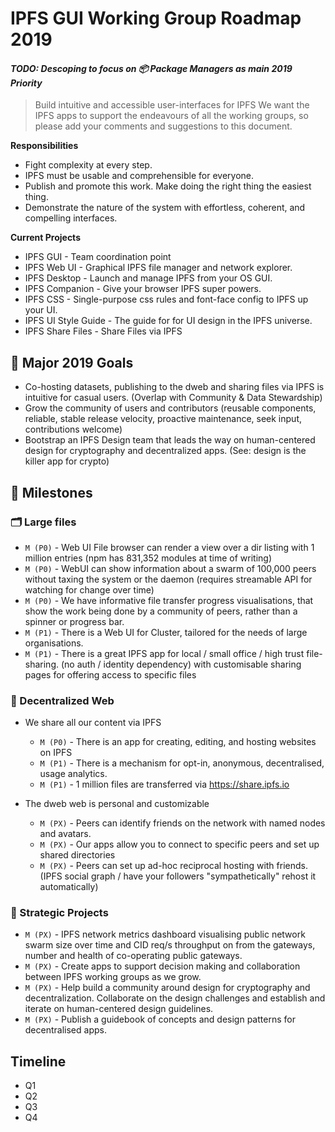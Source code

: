 # IPFS GUI Working Group Roadmap 2019

#### _TODO: Descoping to focus on 📦 Package Managers as main 2019 Priority_

> Build intuitive and accessible user-interfaces for IPFS
> We want the IPFS apps to support the endeavours of all the working groups, so please add your comments and suggestions to this document.

**Responsibilities**
- Fight complexity at every step.
- IPFS must be usable and comprehensible for everyone.
- Publish and promote this work. Make doing the right thing the easiest thing.
- Demonstrate the nature of the system with effortless, coherent, and compelling interfaces.


**Current Projects**
- IPFS GUI - Team coordination point
- IPFS Web UI - Graphical IPFS file manager and network explorer.
- IPFS Desktop - Launch and manage IPFS from your OS GUI.
- IPFS Companion - Give your browser IPFS super powers.
- IPFS CSS - Single-purpose css rules and font-face config to IPFS up your UI.
- IPFS UI Style Guide  - The guide for for UI design in the IPFS universe. 
- IPFS Share Files - Share Files via IPFS
 
## 🚀 Major 2019 Goals
- Co-hosting datasets, publishing to the dweb and sharing files via IPFS is intuitive for casual users.  (Overlap with Community & Data Stewardship)
- Grow the community of users and contributors (reusable components, reliable, stable release velocity, proactive maintenance, seek input, contributions welcome)
- Bootstrap an IPFS Design team that leads the way on human-centered design for cryptography and decentralized apps. (See: design is the killer app for crypto)

## 💎 Milestones

### 🗂 Large files 

- `M (P0)` - Web UI File browser can render a view over a dir listing with 1 million entries (npm has 831,352 modules at time of writing)
- `M (P0)` - WebUI can show information about a swarm of 100,000 peers without taxing the system or the daemon (requires streamable API for watching for change over time)
- `M (P0)` - We have informative file transfer progress visualisations, that show the work being done by a community of peers, rather than a spinner or progress bar.
- `M (P1)` - There is a Web UI for Cluster, tailored for the needs of large organisations.
- `M (P1)` - There is a great IPFS app for local / small office / high trust file-sharing. (no auth / identity dependency) with customisable sharing pages for offering access to specific files

### 🔄 Decentralized Web

- We share all our content via IPFS
  - `M (P0)` - There is an app for creating, editing, and hosting websites on IPFS
  - `M (P1)` - There is a mechanism for opt-in, anonymous, decentralised, usage analytics.
  - `M (P1)` - 1 million files are transferred via https://share.ipfs.io

- The dweb web is personal and customizable
  - `M (PX)` - Peers can identify friends on the network with named nodes and avatars.
  - `M (PX)` - Our apps allow you to connect to specific peers and set up shared directories
  - `M (PX)` - Peers can set up ad-hoc reciprocal hosting with friends. (IPFS social graph /  have your followers "sympathetically" rehost it automatically)   

### 🧠 Strategic Projects

- `M (PX)` - IPFS network metrics dashboard visualising public network swarm size over time and CID req/s throughput on from the gateways, number and health of co-operating public gateways.
- `M (PX)` - Create apps to support decision making and collaboration between IPFS working groups as we grow.
- `M (PX)` - Help build a community around design for cryptography and decentralization. Collaborate on the design challenges and establish and iterate on human-centered design guidelines.
- `M (PX)` - Publish a guidebook of concepts and design patterns for decentralised apps.
 
## Timeline

- Q1
- Q2
- Q3
- Q4
